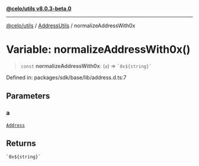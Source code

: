 [**@celo/utils v8.0.3-beta.0**](../../../../README.md)

***

[@celo/utils](../../../../README.md) / [AddressUtils](../README.md) / normalizeAddressWith0x

# Variable: normalizeAddressWith0x()

> `const` **normalizeAddressWith0x**: (`a`) => `` `0x${string}` ``

Defined in: packages/sdk/base/lib/address.d.ts:7

## Parameters

### a

[`Address`](../type-aliases/Address.md)

## Returns

`` `0x${string}` ``

